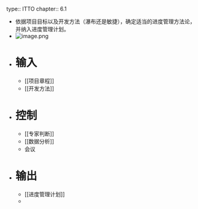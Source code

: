 type:: ITTO
chapter:: 6.1

- 依据项目目标以及开发方法（瀑布还是敏捷），确定适当的进度管理方法论，并纳入进度管理计划。
- ![image.png](../assets/image_1747740474670_0.png)
- # 输入
	- [[项目章程]]
	- [[开发方法]]
- # 控制
	- [[专家判断]]
	- [[数据分析]]
	- 会议
- # 输出
	- [[进度管理计划]]
	-